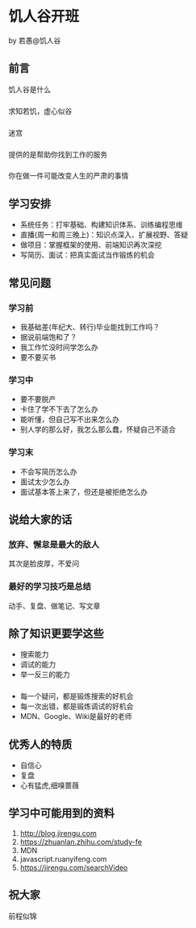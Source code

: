# 饥人谷开班
by 若愚@饥人谷

## 前言
饥人谷是什么


###
求知若饥，虚心似谷

### 
迷宫

### 
提供的是帮助你找到工作的服务

### 
你在做一件可能改变人生的严肃的事情

## 学习安排
  - 系统任务：打牢基础、构建知识体系、训练编程思维
  - 直播(周一和周三晚上)：知识点深入、扩展视野、答疑
  - 做项目：掌握框架的使用、前端知识再次深挖
  - 写简历、面试：把真实面试当作锻炼的机会
  
## 常见问题

### 学习前
- 我基础差(年纪大、转行)毕业能找到工作吗？
- 据说前端饱和了？
- 我工作忙没时间学怎么办
- 要不要买书

### 学习中
- 要不要脱产
- 卡住了学不下去了怎么办
- 能听懂，但自己写不出来怎么办
- 别人学的那么好，我怎么那么蠢，怀疑自己不适合

### 学习末
- 不会写简历怎么办
- 面试太少怎么办
- 面试基本答上来了，但还是被拒绝怎么办

 ## 说给大家的话
 ### 放弃、懈怠是最大的敌人
 其次是脸皮厚，不爱问


### 最好的学习技巧是总结
动手、复盘、做笔记、写文章




## 除了知识更要学这些
- 搜索能力
- 调试的能力
- 举一反三的能力

### 
- 每一个疑问，都是锻炼搜索的好机会
- 每一次出错，都是锻炼调试的好机会
- MDN、Google、Wiki是最好的老师

## 优秀人的特质
- 自信心
- 复盘
- 心有猛虎,细嗅蔷薇




## 学习中可能用到的资料
1. http://blog.jirengu.com
2. https://zhuanlan.zhihu.com/study-fe
3. MDN
4. javascript.ruanyifeng.com
5. https://jirengu.com/searchVideo

## 祝大家
前程似锦






  
